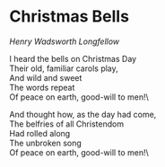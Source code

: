 # Christmas Bells
*Henry Wadsworth Longfellow*


I heard the bells on Christmas Day\
Their old, familiar carols play,\
And wild and sweet\
The words repeat\
Of peace on earth, good-will to men!\

And thought how, as the day had come,\
The belfries of all Christendom\
Had rolled along\
The unbroken song\
Of peace on earth, good-will to men!\

